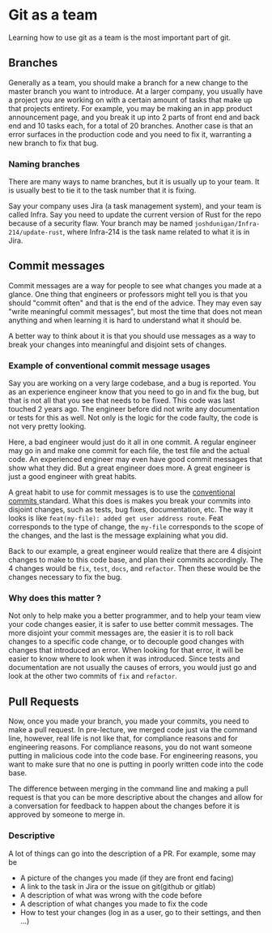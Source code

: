 # Git as a team

Learning how to use git as a team is the most important part of git.

## Branches

Generally as a team, you should make a branch for a new change to the master branch you want to introduce. At a larger company, you usually have a project you are working on with a certain amount of tasks that make up that projects entirety. For example, you may be making an in app product announcement page, and you break it up into 2 parts of front end and back end and 10 tasks each, for a total of 20 branches. Another case is that an error surfaces in the production code and you need to fix it, warranting a new branch to fix that bug. 

### Naming branches

There are many ways to name branches, but it is usually up to your team. It is usually best to tie it to the task number that it is fixing. 

Say your company uses Jira (a task management system), and your team is called Infra. Say you need to update the current version of Rust for the repo because of a security flaw. Your branch may be named `joshdunigan/Infra-214/update-rust`, where Infra-214 is the task name related to what it is in Jira. 

## Commit messages

Commit messages are a way for people to see what changes you made at a glance. One thing that engineers or professors might tell you is that you should "commit often" and that is the end of the advice. They may even say "write meaningful commit messages", but most the time that does not mean anything and when learning it is hard to understand what it should be. 

A better way to think about it is that you should use messages as a way to break your changes into meaningful and disjoint sets of changes. 

### Example of conventional commit message usages

Say you are working on a very large codebase, and a bug is reported. You as an experience engineer know that you need to go in and fix the bug, but that is not all that you see that needs to be fixed. This code was last touched 2 years ago. The engineer before did not write any documentation or tests for this as well. Not only is the logic for the code faulty, the code is not very pretty looking. 

Here, a bad engineer would just do it all in one commit. A regular engineer may go in and make one commit for each file, the test file and the actual code. An experienced engineer may even have good commit messages that show what they did. But a great engineer does more. A great engineer is just a good engineer with great habits. 

A great habit to use for commit messages is to use the [conventional commits ](https://slides.com/marionebl/the-perks-of-committing-with-conventions#/1) standard. What this does is makes you break your commits into disjoint changes, such as tests, bug fixes, documentation, etc. The way it looks is like `feat(my-file): added get user address route`. Feat corresponds to the type of change, the `my-file` corresponds to the scope of the changes, and the last is the message explaining what you did. 

Back to our example, a great engineer would realize that there are 4 disjoint changes to make to this code base, and plan their commits accordingly. The 4 changes would be `fix`, `test`, `docs`, and `refactor`. Then these would be the changes necessary to fix the bug. 

### Why does this matter ? 
Not only to help make you a better programmer, and to help your team view your code changes easier, it is safer to use better commit messages. The more disjoint your commit messages are, the easier it is to roll back changes to a specific code change, or to decouple good changes with changes that introduced an error. When looking for that error, it will be easier to know where to look when it was introduced. Since tests and documentation are not usually the causes of errors, you would just go and look at the other two commits of `fix` and `refactor`. 

## Pull Requests 

Now, once you made your branch, you made your commits, you need to make a pull request. In pre-lecture, we merged code just via the command line, however, real life is not like that, for compliance reasons and for engineering reasons. For compliance reasons, you do not want someone putting in malicious code into the code base. For engineering reasons, you want to make sure that no one is putting in poorly written code into the code base. 

The difference between merging in the command line and making a pull request is that you can be more descriptive about the changes and allow for a conversation for feedback to happen about the changes before it is approved by someone to merge in. 


### Descriptive
A lot of things can go into the description of a PR. For example, some may be
- A picture of the changes you made (if they are front end facing)
- A link to the task in Jira or the issue on git(github or gitlab)
- A description of what was wrong with the code before
- A description of what changes you made to fix the code
- How to test your changes (log in as a user, go to their settings, and then ...)

